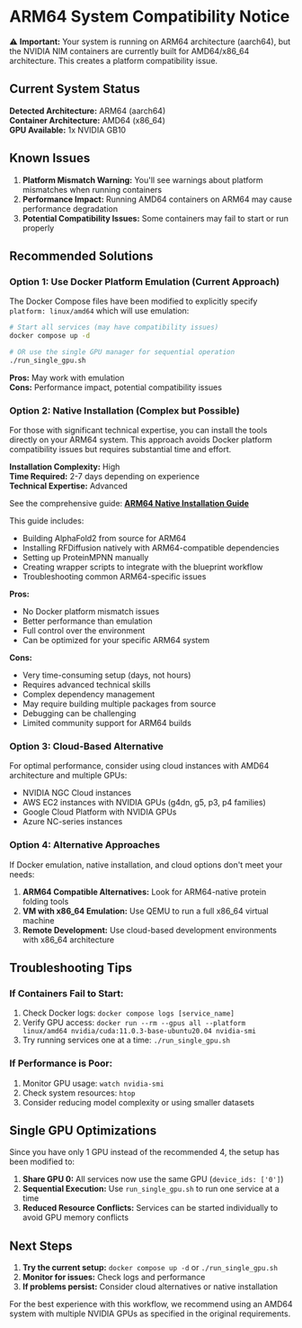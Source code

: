 # ARM64 System Compatibility Notice

⚠️ **Important:** Your system is running on ARM64 architecture (aarch64), but the NVIDIA NIM containers are currently built for AMD64/x86_64 architecture. This creates a platform compatibility issue.

## Current System Status

**Detected Architecture:** ARM64 (aarch64)  
**Container Architecture:** AMD64 (x86_64)  
**GPU Available:** 1x NVIDIA GB10  

## Known Issues

1. **Platform Mismatch Warning:** You'll see warnings about platform mismatches when running containers
2. **Performance Impact:** Running AMD64 containers on ARM64 may cause performance degradation
3. **Potential Compatibility Issues:** Some containers may fail to start or run properly

## Recommended Solutions

### Option 1: Use Docker Platform Emulation (Current Approach)
The Docker Compose files have been modified to explicitly specify `platform: linux/amd64` which will use emulation:

```bash
# Start all services (may have compatibility issues)
docker compose up -d

# OR use the single GPU manager for sequential operation
./run_single_gpu.sh
```

**Pros:** May work with emulation  
**Cons:** Performance impact, potential compatibility issues

### Option 2: Native Installation (Complex but Possible)
For those with significant technical expertise, you can install the tools directly on your ARM64 system. This approach avoids Docker platform compatibility issues but requires substantial time and effort.

**Installation Complexity:** High  
**Time Required:** 2-7 days depending on experience  
**Technical Expertise:** Advanced

See the comprehensive guide: **[ARM64 Native Installation Guide](ARM64_NATIVE_INSTALLATION.md)**

This guide includes:
- Building AlphaFold2 from source for ARM64
- Installing RFDiffusion natively with ARM64-compatible dependencies
- Setting up ProteinMPNN manually
- Creating wrapper scripts to integrate with the blueprint workflow
- Troubleshooting common ARM64-specific issues

**Pros:**
- No Docker platform mismatch issues
- Better performance than emulation
- Full control over the environment
- Can be optimized for your specific ARM64 system

**Cons:**
- Very time-consuming setup (days, not hours)
- Requires advanced technical skills
- Complex dependency management
- May require building multiple packages from source
- Debugging can be challenging
- Limited community support for ARM64 builds

### Option 3: Cloud-Based Alternative
For optimal performance, consider using cloud instances with AMD64 architecture and multiple GPUs:

- NVIDIA NGC Cloud instances
- AWS EC2 instances with NVIDIA GPUs (g4dn, g5, p3, p4 families)
- Google Cloud Platform with NVIDIA GPUs
- Azure NC-series instances

### Option 4: Alternative Approaches
If Docker emulation, native installation, and cloud options don't meet your needs:

1. **ARM64 Compatible Alternatives:** Look for ARM64-native protein folding tools
2. **VM with x86_64 Emulation:** Use QEMU to run a full x86_64 virtual machine
3. **Remote Development:** Use cloud-based development environments with x86_64 architecture

## Troubleshooting Tips

### If Containers Fail to Start:
1. Check Docker logs: `docker compose logs [service_name]`
2. Verify GPU access: `docker run --rm --gpus all --platform linux/amd64 nvidia/cuda:11.0.3-base-ubuntu20.04 nvidia-smi`
3. Try running services one at a time: `./run_single_gpu.sh`

### If Performance is Poor:
1. Monitor GPU usage: `watch nvidia-smi`
2. Check system resources: `htop`
3. Consider reducing model complexity or using smaller datasets

## Single GPU Optimizations

Since you have only 1 GPU instead of the recommended 4, the setup has been modified to:

1. **Share GPU 0:** All services now use the same GPU (`device_ids: ['0']`)
2. **Sequential Execution:** Use `run_single_gpu.sh` to run one service at a time
3. **Reduced Resource Conflicts:** Services can be started individually to avoid GPU memory conflicts

## Next Steps

1. **Try the current setup:** `docker compose up -d` or `./run_single_gpu.sh`
2. **Monitor for issues:** Check logs and performance
3. **If problems persist:** Consider cloud alternatives or native installation

For the best experience with this workflow, we recommend using an AMD64 system with multiple NVIDIA GPUs as specified in the original requirements.